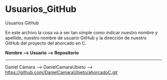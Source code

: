 # Usuarios_GitHub
Usuarios GitHub

En este archivo la cosa va a ser tan simple como indicar nuestro nombre y apellido, nuestro nombre de usuario GitHub y la dirección de nuestro GitHub del proyecto del ahorcado en C.

**Nombre --> Usuario --> Repositorio**
***
Daniel Cámara --> DanielCamaraUbieto --> https://github.com/DanielCamaraUbieto/ahorcadoC.git
